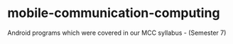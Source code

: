 # mobile-communication-computing

Android programs which were covered in our MCC syllabus - (Semester 7)
